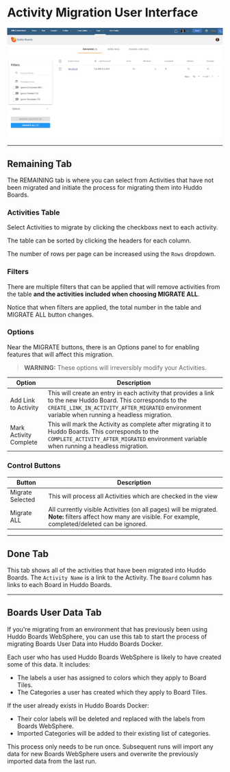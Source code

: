 # Activity Migration User Interface

![example](/assets/boards/cp/migration-ui.png)

---

## Remaining Tab

The REMAINING tab is where you can select from Activities that have not been migrated and initiate the process for migrating them into Huddo Boards.

### Activities Table

Select Activities to migrate by clicking the checkboxs next to each activity.

The table can be sorted by clicking the headers for each column.

The number of rows per page can be increased using the `Rows` dropdown.

### Filters

There are multiple filters that can be applied that will remove activities from the table **and the activities included when choosing MIGRATE ALL**.

Notice that when filters are applied, the total number in the table and MIGRATE ALL button changes.

### Options

Near the MIGRATE buttons, there is an Options panel to for enabling features that will affect this migration.

> **WARNING:** These options will irreversibly modify your Activities.</span>

| Option                 | Description                                                                                                                                                                                                      |
| ---------------------- | ---------------------------------------------------------------------------------------------------------------------------------------------------------------------------------------------------------------- |
| Add Link to Activity   | This will create an entry in each activity that provides a link to the new Huddo Board. This corresponds to the `CREATE_LINK_IN_ACTIVITY_AFTER_MIGRATED` environment variable when running a headless migration. |
| Mark Activity Complete | This will mark the Activity as complete after migrating it to Huddo Boards. This corresponds to the `COMPLETE_ACTIVITY_AFTER_MIGRATED` environment variable when running a headless migration.                   |

### Control Buttons

| Button           | Description                                                                                                                                                     |
| ---------------- | --------------------------------------------------------------------------------------------------------------------------------------------------------------- |
| Migrate Selected | This will process all Activities which are checked in the view                                                                                                  |
| Migrate ALL      | All currently visible Activities (on all pages) will be migrated. **Note:** filters affect how many are visible. For example, completed/deleted can be ignored. |

---

## Done Tab

This tab shows all of the activities that have been migrated into Huddo Boards.
The `Activity Name` is a link to the Activity. The `Board` column has links to each Board in Huddo Boards.

---

## Boards User Data Tab

If you're migrating from an environment that has previously been using Huddo Boards WebSphere, you can use this tab to start the process of migrating Boards User Data into Huddo Boards Docker.

Each user who has used Huddo Boards WebSphere is likely to have created some of this data. It includes:

- The labels a user has assigned to colors which they apply to Board Tiles.
- The Categories a user has created which they apply to Board Tiles.

If the user already exists in Huddo Boards Docker:

- Their color labels will be deleted and replaced with the labels from Boards WebSphere.
- Imported Categories will be added to their existing list of categories.

This process only needs to be run once. Subsequent runs will import any data for new Boards WebSphere users and overwrite the previously imported data from the last run.
